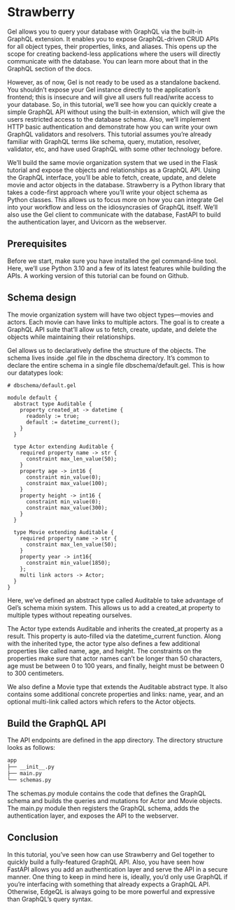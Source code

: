 # Strawberry

Gel allows you to query your database with GraphQL via the built-in GraphQL extension. It enables you to expose GraphQL-driven CRUD APIs for all object types, their properties, links, and aliases. This opens up the scope for creating backend-less applications where the users will directly communicate with the database. You can learn more about that in the GraphQL section of the docs.

However, as of now, Gel is not ready to be used as a standalone backend. You shouldn’t expose your Gel instance directly to the application’s frontend; this is insecure and will give all users full read/write access to your database. So, in this tutorial, we’ll see how you can quickly create a simple GraphQL API without using the built-in extension, which will give the users restricted access to the database schema. Also, we’ll implement HTTP basic authentication and demonstrate how you can write your own GraphQL validators and resolvers. This tutorial assumes you’re already familiar with GraphQL terms like schema, query, mutation, resolver, validator, etc, and have used GraphQL with some other technology before.

We’ll build the same movie organization system that we used in the Flask tutorial and expose the objects and relationships as a GraphQL API. Using the GraphQL interface, you’ll be able to fetch, create, update, and delete movie and actor objects in the database. Strawberry is a Python library that takes a code-first approach where you’ll write your object schema as Python classes. This allows us to focus more on how you can integrate Gel into your workflow and less on the idiosyncrasies of GraphQL itself. We’ll also use the Gel client to communicate with the database, FastAPI to build the authentication layer, and Uvicorn as the webserver.

## Prerequisites

Before we start, make sure you have installed the gel command-line tool. Here, we’ll use Python 3.10 and a few of its latest features while building the APIs. A working version of this tutorial can be found on Github.

## Schema design

The movie organization system will have two object types—movies and actors. Each movie can have links to multiple actors. The goal is to create a GraphQL API suite that’ll allow us to fetch, create, update, and delete the objects while maintaining their relationships.

Gel allows us to declaratively define the structure of the objects. The schema lives inside .gel file in the dbschema directory. It’s common to declare the entire schema in a single file dbschema/default.gel. This is how our datatypes look:

```sdl
# dbschema/default.gel

module default {
  abstract type Auditable {
    property created_at -> datetime {
      readonly := true;
      default := datetime_current();
    }
  }

  type Actor extending Auditable {
    required property name -> str {
      constraint max_len_value(50);
    }
    property age -> int16 {
      constraint min_value(0);
      constraint max_value(100);
    }
    property height -> int16 {
      constraint min_value(0);
      constraint max_value(300);
    }
  }

  type Movie extending Auditable {
    required property name -> str {
      constraint max_len_value(50);
    }
    property year -> int16{
      constraint min_value(1850);
    };
    multi link actors -> Actor;
  }
}
```

Here, we’ve defined an abstract type called Auditable to take advantage of Gel’s schema mixin system. This allows us to add a created_at property to multiple types without repeating ourselves.

The Actor type extends Auditable and inherits the created_at property as a result. This property is auto-filled via the datetime_current function. Along with the inherited type, the actor type also defines a few additional properties like called name, age, and height. The constraints on the properties make sure that actor names can’t be longer than 50 characters, age must be between 0 to 100 years, and finally, height must be between 0 to 300 centimeters.

We also define a Movie type that extends the Auditable abstract type. It also contains some additional concrete properties and links: name, year, and an optional multi-link called actors which refers to the Actor objects.

## Build the GraphQL API

The API endpoints are defined in the app directory. The directory structure looks as follows:

```default
app
├── __init__.py
├── main.py
└── schemas.py
```

The schemas.py module contains the code that defines the GraphQL schema and builds the queries and mutations for Actor and Movie objects. The main.py module then registers the GraphQL schema, adds the authentication layer, and exposes the API to the webserver.

## Conclusion

In this tutorial, you’ve seen how can use Strawberry and Gel together to quickly build a fully-featured GraphQL API. Also, you have seen how FastAPI allows you add an authentication layer and serve the API in a secure manner. One thing to keep in mind here is, ideally, you’d only use GraphQL if you’re interfacing with something that already expects a GraphQL API. Otherwise, EdgeQL is always going to be more powerful and expressive than GraphQL’s query syntax.

